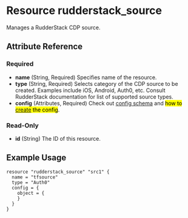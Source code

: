 # Resource rudderstack_source
Manages a RudderStack CDP source.

## Attribute Reference 

### Required

- **name** (String, Required) Specifies name of the resource.
- **type** (String, Required) Selects category of the CDP source to be created. Examples include iOS, Android, Auth0, etc.
  Consult RudderStack documentation for list of supported source types.  
- **config** (Attributes, Required) Check out [config schema](../guides/config.md#config-schema) and <mark>how to [create](../guides/config.md#creating-config) the config</mark>.

### Read-Only

- **id** (String) The ID of this resource.

## Example Usage
```
resource "rudderstack_source" "src1" {
  name = "tfsource"
  type = "Auth0"
  config = {
    object = {
    }
  }
}
```
